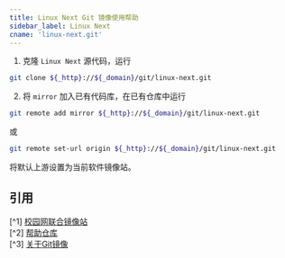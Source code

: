```yaml
---
title: Linux Next Git 镜像使用帮助
sidebar_label: Linux Next
cname: 'linux-next.git'
---
```


1. 克隆 `Linux Next` 源代码，运行

```bash varcode
git clone ${_http}://${_domain}/git/linux-next.git
```

2. 将 `mirror` 加入已有代码库，在已有仓库中运行

```bash varcode
git remote add mirror ${_http}://${_domain}/git/linux-next.git
```

或

```bash varcode
git remote set-url origin ${_http}://${_domain}/git/linux-next.git
```

将默认上游设置为当前软件镜像站。

## 引用

[^1] [校园网联合镜像站](https://mirrors.cernet.edu.cn/about)  
[^2] [帮助仓库](https://github.com/mirrorz-org/mirrorz-help)  
[^3] [关于Git镜像](about-git)